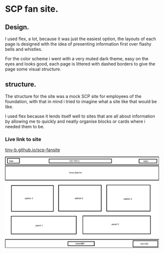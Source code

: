 # SCP fan site.

## Design.

I used flex, a lot, because it was just the easiest option, the layouts of each page is designed with the idea of presenting information first over flashy bells and whistles.

For the color scheme i went with a very muted dark theme, easy on the eyes and looks good, each page is littered with dashed borders to give the page some visual structure.

## structure.

The structure for the site was a mock SCP site for employees of the foundation, with that in mind i tried to imagine what a site like that would be like.

I used flex because it lends itself well to sites that are all about information by allowing me to quickly and neatly organise blocks or cards where
i needed them to be.

### Live link to site

[tiny-b.github.io/scp-fansite](https://tiny-b.github.io/scp-fansite/index.html)

![Wireframe diagram](./resources/images/wireframe.png)